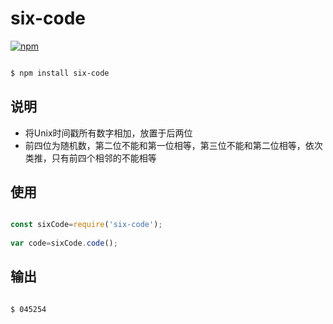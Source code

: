 # six-code

[![npm](https://img.shields.io/npm/v/npm.svg)](https://www.npmjs.com/package/six-code)
```bash

$ npm install six-code

```

## 说明

* 将Unix时间戳所有数字相加，放置于后两位
* 前四位为随机数，第二位不能和第一位相等，第三位不能和第二位相等，依次类推，只有前四个相邻的不能相等

## 使用

```js

const sixCode=require('six-code');
 
var code=sixCode.code();

```
## 输出

```bash

$ 045254

```
